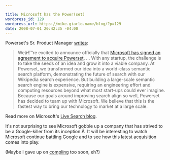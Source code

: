 ```yaml
---

title: Microsoft has the Power(set)
wordpress_id: 129
wordpress_url: https://mike.giarlo.name/blog/?p=129
date: 2008-07-01 20:42:35 -04:00
---
```

Powerset's Sr. Product Manager <a href="http://www.powerset.com/blog/articles/2008/07/01/microsoft-to-acquire-powerset" target="_blank">writes</a>:
<blockquote>Weâ€™re excited to announce officially that <a href="http://blogs.msdn.com/livesearch/archive/2008/07/01/powerset-joins-live-search.aspx">Microsoft has signed an agreement to acquire Powerset</a>.
...
With any startup, the challenge is to take the seeds of an idea and grow it into a viable company. At Powerset, we transformed our idea into a world-class semantic search platform, demonstrating the future of search with our Wikipedia search experience. But building a large-scale semantic search engine is expensive, requiring an engineering effort and computing resources beyond what most start-ups could ever imagine. Because our goals around improving search align so well, Powerset has decided to team up with Microsoft. We believe that this is the fastest way to bring our technology to market at a large scale.</blockquote>
Read more on Microsoft's <a href="http://blogs.msdn.com/livesearch/archive/2008/07/01/powerset-joins-live-search.aspx" target="_blank">Live Search blog</a>.

It's not surprising to see Microsoft gobble up a company that has strived to be a Google-killer from its inception.Â  It will be interesting to watch Microsoft continue battling Google and to see how this latest acquisition comes into play.

(Maybe I gave up on <a href="http://compling.washington.edu" target="_blank">compling</a> too soon, eh?)
